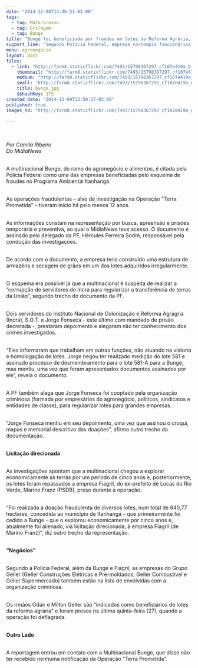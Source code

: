 ```yaml
---
date: "2014-12-08T13:46:51-02:00"
tags:
  - tag: Mato-Grosso
  - tag: Grilagem
  - tag: Bunge
title: "Bunge foi beneficiada por fraudes em lotes da Reforma Agrária, diz PF"
support_line: "Segundo Polícia Federal, empresa corrompia funcionários do Incra. Operação \"Terra Prometida\" investiga ilegalidades nas terras da União e já indiciou diversos latifundiários."
menu: agronegócio
layout: post
files:
  - link: "http://farm8.staticflickr.com/7493/15798367297_cf107e419a_b.jpg"
    thumbnail: "http://farm8.staticflickr.com/7493/15798367297_cf107e419a_t.jpg"
    medium: "http://farm8.staticflickr.com/7493/15798367297_cf107e419a_z.jpg"
    small: "http://farm8.staticflickr.com/7493/15798367297_cf107e419a_n.jpg"
    title: bunge.jpg
    $$hashKey: 1TS
created_date: "2014-12-09T13:50:17-02:00"
published: true
images_hd: "http://farm8.staticflickr.com/7493/15798367297_cf107e419a_n.jpg"

---
```

<div id="content-header">
<div id="content-title">
<p><br />
<br />
<em>Por Camila Ribeiro<br />
Do&nbsp;MidiaNews</em></p>
</div>
</div>

<div id="content-area">
<div id="default-content">
<div id="node-16845">
<div>
<div>
<p><br />
A multinacional Bunge, do ramo do agroneg&oacute;cio e alimentos, &eacute; citada pela Pol&iacute;cia Federal como uma das empresas beneficiadas pelo esquema de fraudes no Programa Ambiental Itanhang&aacute;.</p>

<p><br />
As opera&ccedil;&otilde;es fraudulentas &ndash; alvo de investiga&ccedil;&atilde;o na Opera&ccedil;&atilde;o &quot;Terra Prometida&quot; &ndash; tiveram in&iacute;cio h&aacute; pelo menos 12 anos.</p>

<p><br />
As informa&ccedil;&otilde;es constam na representa&ccedil;&atilde;o por busca, apreens&atilde;o e pris&otilde;es tempor&aacute;ria e preventiva, ao qual o MidiaNews teve acesso. O documento &eacute; assinado pelo delegado da PF, H&eacute;rcules Ferreira Sodr&eacute;, respons&aacute;vel pela condu&ccedil;&atilde;o das investiga&ccedil;&otilde;es.</p>

<p><br />
De acordo com o documento, a empresa teria constru&iacute;do uma estrutura de armaz&eacute;ns e secagem de gr&atilde;os em um dos lotes adquiridos irregularmente.</p>

<p><br />
O esquema era poss&iacute;vel j&aacute; que a multinacional &eacute; suspeita de realizar a &ldquo;corrup&ccedil;&atilde;o de servidores do Incra para regularizar a transfer&ecirc;ncia de terras da Uni&atilde;o&rdquo;, segundo trecho do documento da PF.</p>

<p><br />
Dois servidores do Instituto Nacional de Coloniza&ccedil;&atilde;o e Reforma Agr&aacute;gria (Incra), S.O.T. e Jorge Fonseca - este &uacute;ltimo com mandado de pris&atilde;o decretada -, prestaram depoimento e alegaram n&atilde;o ter conhecimento dos crimes investigados.</p>

<p><br />
&ldquo;Eles informaram que trabalham em outras fun&ccedil;&otilde;es, n&atilde;o atuando na vistoria e homologa&ccedil;&atilde;o de lotes. Jorge negou ter realizado medi&ccedil;&atilde;o do lote 581 e assinado processo de desmembramento para o lote 581-A para a Bunge, mas mentiu, uma vez que foram apresentados documentos assinados por ele&rdquo;, revela o documento.</p>

<p><br />
A PF tamb&eacute;m alega que Jorge Fonseca foi cooptado pela organiza&ccedil;&atilde;o criminosa (formada por empres&aacute;rios do agroneg&oacute;cio, pol&iacute;ticos, sindicatos e entidades de classe), para regularizar lotes para grandes empresas.</p>

<p><br />
&ldquo;Jorge Fonseca mentiu em seu depoimento, uma vez que assinou o croqui, mapas e memorial descritivo das doa&ccedil;&otilde;es&rdquo;, afirma outro trecho da documenta&ccedil;&atilde;o.</p>

<p><br />
<strong>Licita&ccedil;&atilde;o direcionada</strong></p>

<p><br />
As investiga&ccedil;&otilde;es apontam que a multinacional chegou a explorar economicamente as terras por um per&iacute;odo de cinco anos e, posteriormente, os lotes foram repassados a empresa Fiagril, do ex-prefeito de Lucas do Rio Verde, Marino Franz (PSDB), preso durante a opera&ccedil;&atilde;o.</p>

<p><br />
&ldquo;Foi realizada a doa&ccedil;&atilde;o fraudulenta de diversos lotes, num total de 840,77 hectares, concedida ao munic&iacute;pio de Itanhang&aacute; &ndash; que primeiramente foi cedido a Bunge - que o explorou economicamente por cinco anos e, atualmente foi alienado, via licita&ccedil;&atilde;o direcionada, &agrave; empresa Fiagril (de Marino Franz)&rdquo;, diz outro trecho da representa&ccedil;&atilde;o.</p>

<p><br />
<strong>&ldquo;Neg&oacute;cios&rdquo;</strong></p>

<p><br />
Segundo a Pol&iacute;cia Federal, al&eacute;m da Bunge e Fiagril, as empresas do Grupo Geller (Geller Constru&ccedil;&otilde;es El&eacute;tricas e Pr&eacute;-moldados; Geller Combust&iacute;vel e Geller Supermercado) tamb&eacute;m est&atilde;o na lista de envolvidas com a organiza&ccedil;&atilde;o criminosa.</p>

<p><br />
Os irm&atilde;os Odair e Milton Geller s&atilde;o &ldquo;indicados como benefici&aacute;rios de lotes da reforma agr&aacute;ria&rdquo; e foram presos na &uacute;ltima quinta-feira (27), quando a opera&ccedil;&atilde;o foi deflagrada.</p>

<p><br />
<strong>Outro Lado</strong></p>

<p><br />
A reportagem entrou em contato com a Multinacional Bunge, que disse n&atilde;o ter recebido nenhuma notifica&ccedil;&atilde;o da Opera&ccedil;&atilde;o &quot;Terra Prometida&quot;.</p>
</div>
</div>
</div>
</div>
</div>
